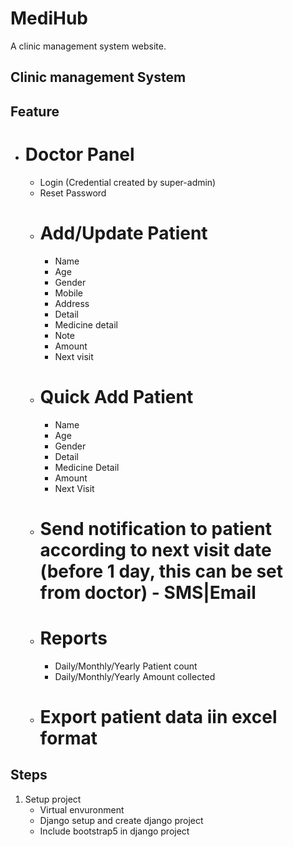 # MediHub
A clinic management system website.

## Clinic management System

## Feature
-   # Doctor Panel
    -   Login (Credential created by super-admin)
    -   Reset Password
    -   # Add/Update Patient
        -   Name
        -   Age
        -   Gender
        -   Mobile
        -   Address
        -   Detail
        -   Medicine detail
        -   Note
        -   Amount
        -   Next visit
    -   # Quick Add Patient
        -   Name
        -   Age
        -   Gender
        -   Detail
        -   Medicine Detail
        -   Amount
        -   Next Visit
    -   # Send notification to patient according to next visit date (before 1 day, this can be set from doctor) - SMS|Email
    -   # Reports
        -   Daily/Monthly/Yearly Patient count
        -   Daily/Monthly/Yearly Amount collected
    -   # Export patient data iin excel format

## Steps

1. Setup project
    -   Virtual envuronment
    -   Django setup and create django project
    -   Include bootstrap5 in django project
